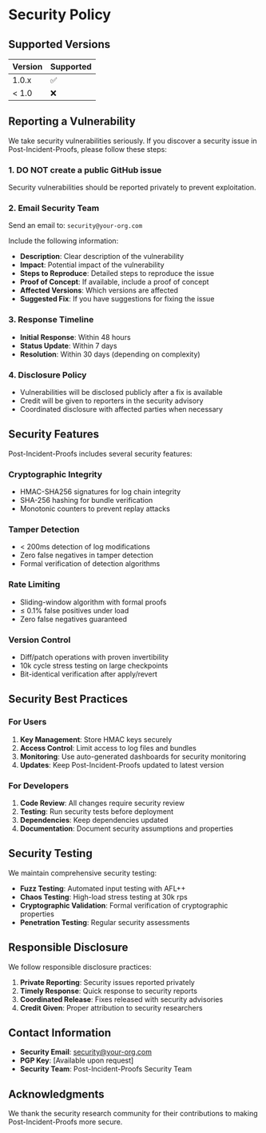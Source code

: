 # Security Policy

## Supported Versions

| Version | Supported          |
| ------- | ------------------ |
| 1.0.x   | :white_check_mark: |
| < 1.0   | :x:                |

## Reporting a Vulnerability

We take security vulnerabilities seriously. If you discover a security issue in Post-Incident-Proofs, please follow these steps:

### 1. **DO NOT** create a public GitHub issue

Security vulnerabilities should be reported privately to prevent exploitation.

### 2. Email Security Team

Send an email to: `security@your-org.com`

Include the following information:

- **Description**: Clear description of the vulnerability
- **Impact**: Potential impact of the vulnerability
- **Steps to Reproduce**: Detailed steps to reproduce the issue
- **Proof of Concept**: If available, include a proof of concept
- **Affected Versions**: Which versions are affected
- **Suggested Fix**: If you have suggestions for fixing the issue

### 3. Response Timeline

- **Initial Response**: Within 48 hours
- **Status Update**: Within 7 days
- **Resolution**: Within 30 days (depending on complexity)

### 4. Disclosure Policy

- Vulnerabilities will be disclosed publicly after a fix is available
- Credit will be given to reporters in the security advisory
- Coordinated disclosure with affected parties when necessary

## Security Features

Post-Incident-Proofs includes several security features:

### Cryptographic Integrity

- HMAC-SHA256 signatures for log chain integrity
- SHA-256 hashing for bundle verification
- Monotonic counters to prevent replay attacks

### Tamper Detection

- < 200ms detection of log modifications
- Zero false negatives in tamper detection
- Formal verification of detection algorithms

### Rate Limiting

- Sliding-window algorithm with formal proofs
- ≤ 0.1% false positives under load
- Zero false negatives guaranteed

### Version Control

- Diff/patch operations with proven invertibility
- 10k cycle stress testing on large checkpoints
- Bit-identical verification after apply/revert

## Security Best Practices

### For Users

1. **Key Management**: Store HMAC keys securely
2. **Access Control**: Limit access to log files and bundles
3. **Monitoring**: Use auto-generated dashboards for security monitoring
4. **Updates**: Keep Post-Incident-Proofs updated to latest version

### For Developers

1. **Code Review**: All changes require security review
2. **Testing**: Run security tests before deployment
3. **Dependencies**: Keep dependencies updated
4. **Documentation**: Document security assumptions and properties

## Security Testing

We maintain comprehensive security testing:

- **Fuzz Testing**: Automated input testing with AFL++
- **Chaos Testing**: High-load stress testing at 30k rps
- **Cryptographic Validation**: Formal verification of cryptographic properties
- **Penetration Testing**: Regular security assessments

## Responsible Disclosure

We follow responsible disclosure practices:

1. **Private Reporting**: Security issues reported privately
2. **Timely Response**: Quick response to security reports
3. **Coordinated Release**: Fixes released with security advisories
4. **Credit Given**: Proper attribution to security researchers

## Contact Information

- **Security Email**: security@your-org.com
- **PGP Key**: [Available upon request]
- **Security Team**: Post-Incident-Proofs Security Team

## Acknowledgments

We thank the security research community for their contributions to making Post-Incident-Proofs more secure.
